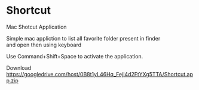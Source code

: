 # Shortcut
Mac Shotcut Application<br>

Simple mac appliction to list all favorite folder present in finder<br>
and open then using keyboard

Use Command+Shift+Space to activate the application.

Download https://googledrive.com/host/0B8t1yL46Hq_Fejl4d2FtYXg5TTA/Shortcut.app.zip
